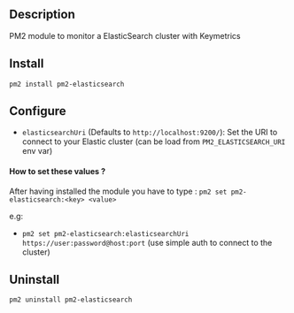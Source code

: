 ## Description

PM2 module to monitor a ElasticSearch cluster with Keymetrics

## Install

`pm2 install pm2-elasticsearch`

## Configure

- `elasticsearchUri` (Defaults to `http://localhost:9200/`): Set the URI to connect to your Elastic cluster (can be load from `PM2_ELASTICSEARCH_URI` env var)

#### How to set these values ?

 After having installed the module you have to type :
`pm2 set pm2-elasticsearch:<key> <value>`

e.g: 
- `pm2 set pm2-elasticsearch:elasticsearchUri https://user:password@host:port` (use simple auth to connect to the cluster)

## Uninstall

`pm2 uninstall pm2-elasticsearch`